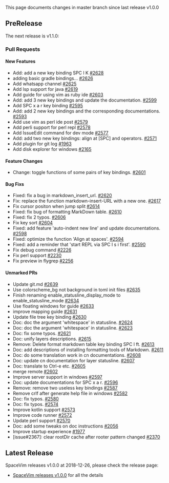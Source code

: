 This page documents changes in master branch since last release v1.0.0

## PreRelease

The next release is v1.1.0:

### Pull Requests

<!-- call SpaceVim#dev#followHEAD#update('en') -->
<!-- SpaceVim follow HEAD en start -->

#### New Features

- Add: add a new key binding SPC l K [#2628](https://github.com/SpaceVim/SpaceVim/pull/2628)
- adding basic gradle bindings...  [#2626](https://github.com/SpaceVim/SpaceVim/pull/2626)
- Add whatsapp channel [#2625](https://github.com/SpaceVim/SpaceVim/pull/2625)
- Add lsp support for java [#2619](https://github.com/SpaceVim/SpaceVim/pull/2619)
- Add guide for using vim as ruby ide [#2603](https://github.com/SpaceVim/SpaceVim/pull/2603)
- Add: add 3 new key bindings and update the documentation. [#2599](https://github.com/SpaceVim/SpaceVim/pull/2599)
- Add SPC x a r key binding [#2595](https://github.com/SpaceVim/SpaceVim/pull/2595)
- Add: add 2 new key bindings and the corresponding documentations. [#2593](https://github.com/SpaceVim/SpaceVim/pull/2593)
- Add use vim as perl ide post [#2579](https://github.com/SpaceVim/SpaceVim/pull/2579)
- Add perli support for perl repl [#2578](https://github.com/SpaceVim/SpaceVim/pull/2578)
- Add IssueEdit command for dev mode [#2577](https://github.com/SpaceVim/SpaceVim/pull/2577)
- Add: add two new key bindings: align at [SPC] and operators. [#2571](https://github.com/SpaceVim/SpaceVim/pull/2571)
- Add plugin for git log [#1963](https://github.com/SpaceVim/SpaceVim/pull/1963)
- Add disk explorer for windows [#2165](https://github.com/SpaceVim/SpaceVim/pull/2165)


#### Feature Changes

- Change: toggle functions of some pairs of key bindings. [#2601](https://github.com/SpaceVim/SpaceVim/pull/2601)


#### Bug Fixs

- Fixed: fix a bug in markdown_insert_url. [#2620](https://github.com/SpaceVim/SpaceVim/pull/2620)
- Fix: replace the function markdown-insert-URL with a new one. [#2617](https://github.com/SpaceVim/SpaceVim/pull/2617)
- Fix cursor positon when jump split [#2614](https://github.com/SpaceVim/SpaceVim/pull/2614)
- Fixed: fix bug of formatting MarkDown table. [#2610](https://github.com/SpaceVim/SpaceVim/pull/2610)
- Fixed: fix 2 typos. [#2606](https://github.com/SpaceVim/SpaceVim/pull/2606)
- Fix key sort [#2604](https://github.com/SpaceVim/SpaceVim/pull/2604)
- Fixed: add feature 'auto-indent new line' and update documentations. [#2598](https://github.com/SpaceVim/SpaceVim/pull/2598)
- Fixed: optimize the function 'Align at spaces'. [#2594](https://github.com/SpaceVim/SpaceVim/pull/2594)
- Fixed: add a reminder that 'start REPL via SPC l s i first'. [#2590](https://github.com/SpaceVim/SpaceVim/pull/2590)
- Fix debug command [#2226](https://github.com/SpaceVim/SpaceVim/pull/2226)
- Fix perl support [#2230](https://github.com/SpaceVim/SpaceVim/pull/2230)
- Fix preview in flygrep [#2256](https://github.com/SpaceVim/SpaceVim/pull/2256)


#### Unmarked PRs

- Update git.md [#2639](https://github.com/SpaceVim/SpaceVim/pull/2639)
- Use colorscheme_bg not background in toml init files [#2635](https://github.com/SpaceVim/SpaceVim/pull/2635)
- Finish renaming enable_statusline_display_mode to enable_statusline_mode [#2634](https://github.com/SpaceVim/SpaceVim/pull/2634)
- Use floating windows for guide [#2633](https://github.com/SpaceVim/SpaceVim/pull/2633)
- improve mapping guide [#2631](https://github.com/SpaceVim/SpaceVim/pull/2631)
- Update file tree key binding [#2630](https://github.com/SpaceVim/SpaceVim/pull/2630)
- Doc: doc the argument 'whitespace' in statusline. [#2624](https://github.com/SpaceVim/SpaceVim/pull/2624)
- Doc: doc the argument 'whitespace' in statusline. [#2623](https://github.com/SpaceVim/SpaceVim/pull/2623)
- Doc: fix some typos. [#2621](https://github.com/SpaceVim/SpaceVim/pull/2621)
- Doc: unify layers descriptions. [#2615](https://github.com/SpaceVim/SpaceVim/pull/2615)
- Remove: Delete format markdown table key binding SPC l ft. [#2613](https://github.com/SpaceVim/SpaceVim/pull/2613)
- Doc: add descriptions of installing formatting tools of Markdown. [#2611](https://github.com/SpaceVim/SpaceVim/pull/2611)
- Doc: do some translation work in cn documentations. [#2608](https://github.com/SpaceVim/SpaceVim/pull/2608)
- Doc: update cn documentation for layer statusline. [#2607](https://github.com/SpaceVim/SpaceVim/pull/2607)
- Doc: translate <C-e> to Ctrl-e etc. [#2605](https://github.com/SpaceVim/SpaceVim/pull/2605)
- merge remote [#2602](https://github.com/SpaceVim/SpaceVim/pull/2602)
- Improve server support in windows [#2597](https://github.com/SpaceVim/SpaceVim/pull/2597)
- Doc: update documentations for SPC x a r. [#2596](https://github.com/SpaceVim/SpaceVim/pull/2596)
- Remove: remove two useless key bindings [#2587](https://github.com/SpaceVim/SpaceVim/pull/2587)
- Remove crlf after generate help file in windows [#2582](https://github.com/SpaceVim/SpaceVim/pull/2582)
- Doc: fix typos. [#2580](https://github.com/SpaceVim/SpaceVim/pull/2580)
- Doc: fix typos. [#2574](https://github.com/SpaceVim/SpaceVim/pull/2574)
- Improve kotlin support [#2573](https://github.com/SpaceVim/SpaceVim/pull/2573)
- Improve code runner [#2572](https://github.com/SpaceVim/SpaceVim/pull/2572)
- Update perl support [#2570](https://github.com/SpaceVim/SpaceVim/pull/2570)
- Doc: add some tweaks on doc instructions [#2056](https://github.com/SpaceVim/SpaceVim/pull/2056)
- Improve startup experience [#1977](https://github.com/SpaceVim/SpaceVim/pull/1977)
- [issue#2367]: clear rootDir cache after rooter pattern changed [#2370](https://github.com/SpaceVim/SpaceVim/pull/2370)

<!-- SpaceVim follow HEAD en end -->

## Latest Release

SpaceVim releases v1.0.0 at 2018-12-26, please check the release page:

- [SpaceVim releases v1.0.0](https://spacevim.org/SpaceVim-release-v1.0.0/) for all the details
